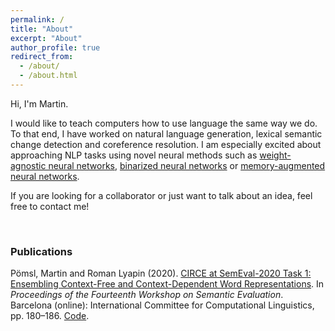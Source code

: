 ```yaml
---
permalink: /
title: "About"
excerpt: "About"
author_profile: true
redirect_from: 
  - /about/
  - /about.html
---
```


Hi, I'm Martin.  

I would like to teach computers how to use language the same way we do. To that end, I have worked on natural language generation, lexical semantic change detection and coreference resolution. I am especially excited about approaching NLP tasks using novel neural methods such as [weight-agnostic neural networks](https://arxiv.org/abs/1906.04358), [binarized neural networks](https://arxiv.org/abs/1602.02830) or [memory-augmented neural networks](https://arxiv.org/abs/1410.3916).  

If you are looking for a collaborator or just want to talk about an idea, feel free to contact me!

&nbsp;

### Publications  

Pömsl, Martin and Roman Lyapin (2020). [CIRCE at SemEval-2020 Task 1: Ensembling Context-Free and Context-Dependent Word Representations](https://www.aclweb.org/anthology/2020.semeval-1.21/). In *Proceedings of the Fourteenth Workshop on Semantic Evaluation*. Barcelona (online): International Committee for Computational Linguistics, pp. 180–186. [Code](https://github.com/mpoemsl/circe).
